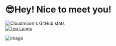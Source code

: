 #  😎Hey! Nice to meet you!

![Cloudmoon's GitHub stats](https://github-readme-stats.vercel.app/api?username=cloudmoonocus&show_icons=true&theme=solarized-light&card_width=500)
<br>
[![Top Langs](https://github-readme-stats.vercel.app/api/top-langs/?username=cloudmoonocus&card_width=500&theme=solarized-light)](https://github.com/cloudmoonocus)

*<!--START_SECTION:waka-->*
*<!--END_SECTION:waka-->*

![image](https://user-images.githubusercontent.com/98140702/183547184-81575b77-5190-45c5-9d00-74c8d0acac9f.png)
